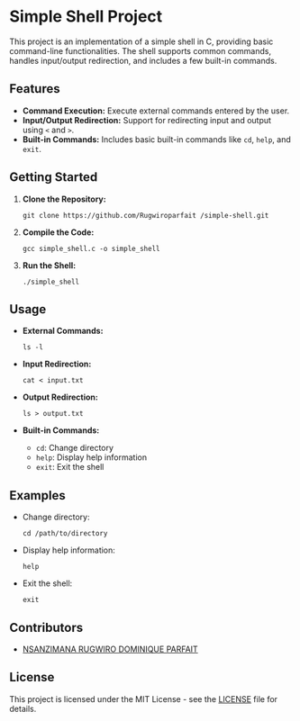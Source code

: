 # Simple Shell Project

This project is an implementation of a simple shell in C, providing basic command-line functionalities. The shell supports common commands, handles input/output redirection, and includes a few built-in commands.

## Features

- **Command Execution:** Execute external commands entered by the user.
- **Input/Output Redirection:** Support for redirecting input and output using `<` and `>`.
- **Built-in Commands:** Includes basic built-in commands like `cd`, `help`, and `exit`.

## Getting Started

1. **Clone the Repository:**
   ```
   git clone https://github.com/Rugwiroparfait /simple-shell.git
   ```

2. **Compile the Code:**
   ```
   gcc simple_shell.c -o simple_shell
   ```

3. **Run the Shell:**
   ```
   ./simple_shell
   ```

## Usage

- **External Commands:**
  ```
  ls -l
  ```

- **Input Redirection:**
  ```
  cat < input.txt
  ```

- **Output Redirection:**
  ```
  ls > output.txt
  ```

- **Built-in Commands:**
  - `cd`: Change directory
  - `help`: Display help information
  - `exit`: Exit the shell

## Examples

- Change directory:
  ```
  cd /path/to/directory
  ```

- Display help information:
  ```
  help
  ```

- Exit the shell:
  ```
  exit
  ```

## Contributors

- [NSANZIMANA RUGWIRO DOMINIQUE PARFAIT](https://github.com/Rugwiroparfait)
## License

This project is licensed under the MIT License - see the [LICENSE](LICENSE) file for details.
